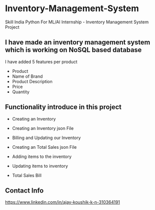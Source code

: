 # Inventory-Management-System
Skill India Python For ML/AI Internship - Inventory Management System Project



## I have made an inventory management system which is working on NoSQL based database

I have added 5 features per product

* Product
* Name of Brand
* Product Description
* Price
* Quantity



## Functionality introduce in this project

  * Creating an Inventory
  
  * Creating an Inventory json File
  
  * Billing and Updating our Inventory
  
  * Creating an Total Sales json File
  
  * Adding items to the inventory
  
  * Updating items to inventory
  
  * Total Sales Bill

## Contact Info
https://www.linkedin.com/in/ajay-koushik-k-n-310364191

